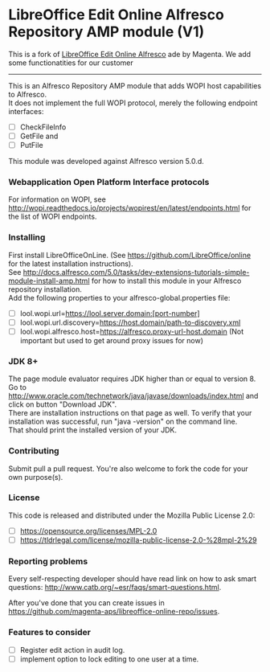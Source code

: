 LibreOffice Edit Online Alfresco Repository AMP module (V1)
========

This is a fork of  [LibreOffice Edit Online Alfresco](https://github.com/magenta-aps/alfresco-repo-libreoffice-online-module) 
ade by Magenta. We add some functionatities for our customer 

---

This is an Alfresco Repository AMP module that adds WOPI host capabilities to Alfresco.<br/>
It does not implement the full WOPI protocol, merely the following endpoint interfaces:
- [ ] CheckFileInfo
- [ ] GetFile and 
- [ ] PutFile

This module was developed against Alfresco version 5.0.d.       
        
### Webapplication Open Platform Interface protocols
For information on WOPI, see http://wopi.readthedocs.io/projects/wopirest/en/latest/endpoints.html for the list of WOPI endpoints.

### Installing
First install LibreOfficeOnLine.
(See https://github.com/LibreOffice/online for the latest installation instructions).<br/>
See http://docs.alfresco.com/5.0/tasks/dev-extensions-tutorials-simple-module-install-amp.html for how to install this module in your Alfresco repository installation.<br/>
Add the following properties to your alfresco-global.properties file:
- [ ] lool.wopi.url=https://lool.server.domain:[port-number]
- [ ] lool.wopi.url.discovery=https://host.domain/path-to-discovery.xml
- [ ] lool.wopi.alfresco.host=https://alfresco.proxy-url-host.domain (Not important but used to get around proxy issues for now)

### JDK 8+

The page module evaluator requires JDK higher than or equal to version 8.<br/>
Go to http://www.oracle.com/technetwork/java/javase/downloads/index.html and click on button "Download JDK".<br/>
There are installation instructions on that page as well. To verify that your installation was successful, run "java -version" on the command line.<br/>
That should print the installed version of your JDK.

### Contributing

Submit pull a pull request. You're also welcome to fork the code for your own purpose(s).

### License

This code is released and distributed under the Mozilla Public License 2.0:
- [ ] https://opensource.org/licenses/MPL-2.0 
- [ ] https://tldrlegal.com/license/mozilla-public-license-2.0-%28mpl-2%29

### Reporting problems

Every self-respecting developer should have read link on how to ask smart questions: http://www.catb.org/~esr/faqs/smart-questions.html.

After you've done that you can create issues in https://github.com/magenta-aps/libreoffice-online-repo/issues.
      
### Features to consider

- [ ] Register edit action in audit log.
- [ ] implement option to lock editing to one user at a time.
